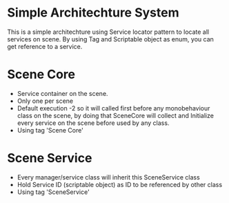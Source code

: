 # Simple Architechture System
This is a simple architechture using Service locator pattern to locate all services on scene. By using Tag and Scriptable object as enum, you can get reference to a service.

# Scene Core
- Service container on the scene.
- Only one per scene
- Default execution -2 so it will called first before any monobehaviour class on the scene, by doing that SceneCore will collect and Initialize every service on the scene before used by any class.
- Using tag 'Scene Core'

# Scene Service
- Every manager/service class will inherit this SceneService class
- Hold Service ID (scriptable object) as ID to be referenced by other class
- Using tag 'SceneService'
